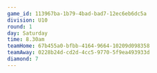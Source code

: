 ```yaml
---
game_id: 113967ba-1b79-4bad-bad7-12ec6eb6dc5a
division: U10
round: 1
day: Saturday
time: 8.30am
teamHome: 67b455a0-bfbb-4164-9664-10209d098358
teamAway: 0228b24d-cd2d-4cc5-9770-5f9ea493933d
diamond: 7
---
```

